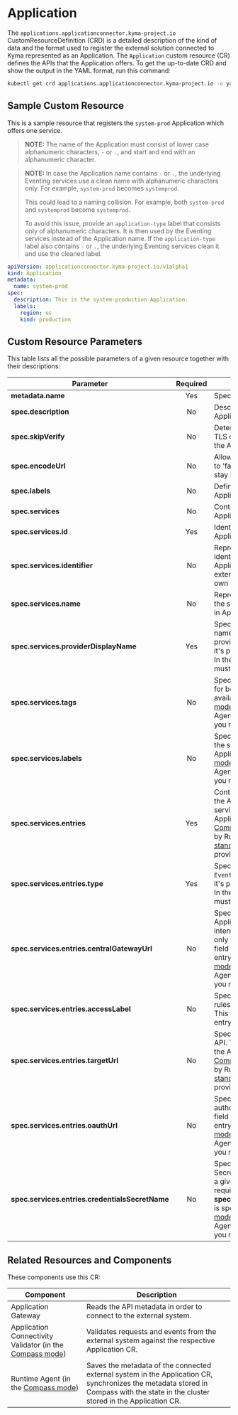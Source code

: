 # Application

The `applications.applicationconnector.kyma-project.io` CustomResourceDefinition (CRD) is a detailed description of the kind of data and the format used to register the external solution connected to Kyma represented as an Application. The `Application` custom resource (CR) defines the APIs that the Application offers. To get the up-to-date CRD and show the output in the YAML format, run this command:

```bash
kubectl get crd applications.applicationconnector.kyma-project.io -o yaml
```

## Sample Custom Resource

This is a sample resource that registers the `system-prod` Application which offers one service.

>**NOTE:** The name of the Application must consist of lower case alphanumeric characters, `-` or `.`, and start and end with an alphanumeric character.

>**NOTE:** In case the Application name contains `-` or `.`, the underlying Eventing services use a clean name with alphanumeric characters only. For example, `system-prod` becomes `systemprod`.
>
> This could lead to a naming collision. For example, both `system-prod` and `systemprod` become `systemprod`.
>
> To avoid this issue, provide an `application-type` label that consists only of alphanumeric characters. It is then used by the Eventing services instead of the Application name. If the `application-type` label also contains `-` or `.`, the underlying Eventing services clean it and use the cleaned label.

```yaml
apiVersion: applicationconnector.kyma-project.io/v1alpha1
kind: Application
metadata:
  name: system-prod
spec:
  description: This is the system-production Application.
  labels:
    region: us
    kind: production
```

## Custom Resource Parameters

This table lists all the possible parameters of a given resource together with their descriptions:

| Parameter   |      Required      |  Description |
|----------|:-------------:|------|
| **metadata.name** | Yes | Specifies the name of the CR. |
| **spec.description** | No | Describes the connected Application.  |
| **spec.skipVerify** | No | Determines whether to skip TLS certificate verification for the Application.  |
| **spec.encodeUrl** | No | Allows for URL encoding. If set to 'false', your URL segments stay intact. |
| **spec.labels** | No | Defines the labels of the Application. |
| **spec.services** | No | Contains all services that the Application provides. |
| **spec.services.id** | Yes | Identifies the service that the Application provides. |
| **spec.services.identifier** | No | Represents an additional identifier unique in the Application scope. Allows the external system to provide its own identifier. |
| **spec.services.name** | No | Represents a unique name of the service. Used for proxying in Application Gateway. |
| **spec.services.providerDisplayName** | Yes | Specifies a human-readable name of the Application service provider. In the [Compass mode](../README.md), it's provided by Runtime Agent. In the [standalone mode](../README.md), you must provide it yourself. |
| **spec.services.tags** | No | Specifies additional tags used for better documentation of the available APIs. In the [Compass mode](../README.md), it's provided by Runtime Agent. In the [standalone mode](../README.md), you must provide it yourself. |
| **spec.services.labels** | No | Specifies additional labels for the service offered by the Application. In the [Compass mode](../README.md), it's provided by Runtime Agent. In the [standalone mode](../README.md), you must provide it yourself. |
| **spec.services.entries** | Yes | Contains the information about the APIs and events that the service offered by the Application provides. In the [Compass mode](../README.md), it's provided by Runtime Agent. In the [standalone mode](../README.md), you must provide it yourself. |
| **spec.services.entries.type** | Yes | Specifies the entry type: `API` or `Events`. In the [Compass mode](../README.md), it's provided by Runtime Agent. In the [standalone mode](../README.md), you must provide it yourself. |
| **spec.services.entries.centralGatewayUrl** | No | Specifies the URL of Application Gateway. An internal address is resolvable only within the cluster. This field is required for the API entry type. In the [Compass mode](../README.md), it's provided by Runtime Agent. In the [standalone mode](../README.md), you must provide it yourself. |
| **spec.services.entries.accessLabel** | No | Specifies the label used in Istio rules in Application Connector. This field is required for the API entry type. |
| **spec.services.entries.targetUrl** |  No | Specifies the URL of a given API. This field is required for the API entry type. In the [Compass mode](../README.md), it's provided by Runtime Agent. In the [standalone mode](../README.md), you must provide it yourself. |
| **spec.services.entries.oauthUrl** | No | Specifies the URL used to authorize with a given API. This field is required for the API entry type. In the [Compass mode](../README.md), it's provided by Runtime Agent. In the [standalone mode](../README.md), you must provide it yourself. |
| **spec.services.entries.credentialsSecretName** | No | Specifies the name of the Secret which allows you to call a given API. This field is required if **spec.services.entries.oauthUrl** is specified. In the [Compass mode](../README.md), it's provided by Runtime Agent. In the [standalone mode](../README.md), you must provide it yourself. |

## Related Resources and Components

These components use this CR:

| Component   |  Description |
|-----------|-------------|
| Application Gateway | Reads the API metadata in order to connect to the external system. | 
| Application Connectivity Validator (in the [Compass mode](../README.md)) | Validates requests and events from the external system against the respective Application CR. |
| Runtime Agent (in the [Compass mode](../README.md)) | Saves the metadata of the connected external system in the Application CR, synchronizes the metadata stored in Compass with the state in the cluster stored in the Application CR. |